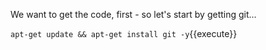 We want to get the code, first - so let's start by getting git...

`apt-get update && apt-get install git -y`{{execute}}